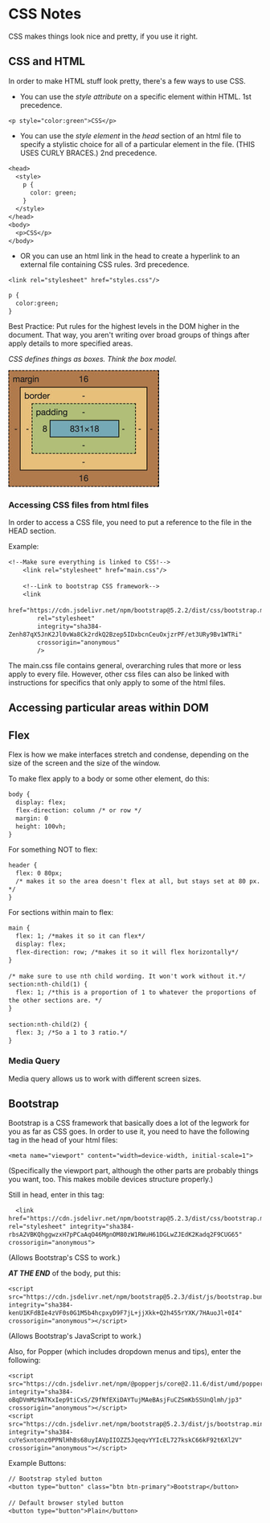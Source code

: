 # CSS Notes
CSS makes things look nice and pretty, if you use it right.

## CSS and HTML
In order to make HTML stuff look pretty, there's a few ways to use CSS.

* You can use the *style attribute* on a specific element within HTML. 1st precedence.
```
<p style="color:green">CSS</p>
```
* You can use the *style element* in the *head* section of an html file to specify a stylistic choice for all of a particular element in the file. (THIS USES CURLY BRACES.) 2nd precedence.
```
<head>
  <style>
    p {
      color: green;
    }
  </style>
</head>
<body>
  <p>CSS</p>
</body>
```
* OR you can use an html link in the head to create a hyperlink to an external file containing CSS rules. 3rd precedence.
```
<link rel="stylesheet" href="styles.css"/>
```
```
p {
  color:green;
}
```
Best Practice: Put rules for the highest levels in the DOM higher in the document. That way, you aren't writing over broad groups of things after apply details to more specified areas.

*CSS defines things as boxes. Think the box model.*

![alt text](image.png)

### Accessing CSS files from html files

In order to access a CSS file, you need to put a reference to the file in the HEAD section.

Example:
```
<!--Make sure everything is linked to CSS!-->
    <link rel="stylesheet" href="main.css"/>

    <!--Link to bootstrap CSS framework-->
    <link 
        href="https://cdn.jsdelivr.net/npm/bootstrap@5.2.2/dist/css/bootstrap.min.css"
        rel="stylesheet"
        integrity="sha384-Zenh87qX5JnK2Jl0vWa8Ck2rdkQ2Bzep5IDxbcnCeuOxjzrPF/et3URy9Bv1WTRi"
        crossorigin="anonymous"
        />
```
The main.css file contains general, overarching rules that more or less apply to every file. However, other css files can also be linked with instructions for specifics that only apply to some of the html files.


## Accessing particular areas within DOM



## Flex

Flex is how we make interfaces stretch and condense, depending on the size of the screen and the size of the window.

To make flex apply to a body or some other element, do this: 
```
body {
  display: flex;
  flex-direction: column /* or row */
  margin: 0
  height: 100vh;
}
```

For something NOT to flex:
```
header {
  flex: 0 80px;
  /* makes it so the area doesn't flex at all, but stays set at 80 px. */
}
```

For sections within main to flex:

```
main {
  flex: 1; /*makes it so it can flex*/
  display: flex;
  flex-direction: row; /*makes it so it will flex horizontally*/
}

/* make sure to use nth child wording. It won't work without it.*/
section:nth-child(1) {
  flex: 1; /*this is a proportion of 1 to whatever the proportions of the other sections are. */
}

section:nth-child(2) {
  flex: 3; /*So a 1 to 3 ratio.*/
}
```

### Media Query
Media query allows us to work with different screen sizes.

## Bootstrap

Bootstrap is a CSS framework that basically does a lot of the legwork for you as far as CSS goes.
In order to use it, you need to have the following tag in the head of your html files:

```
<meta name="viewport" content="width=device-width, initial-scale=1">
```
(Specifically the viewport part, although the other parts are probably things you want, too. This makes mobile devices structure properly.)

Still in head, enter in this tag:

```
  <link href="https://cdn.jsdelivr.net/npm/bootstrap@5.2.3/dist/css/bootstrap.min.css" rel="stylesheet" integrity="sha384-rbsA2VBKQhggwzxH7pPCaAqO46MgnOM80zW1RWuH61DGLwZJEdK2Kadq2F9CUG65" crossorigin="anonymous">
```
(Allows Bootstrap's CSS to work.)


***AT THE END*** of the body, put this:

```
<script src="https://cdn.jsdelivr.net/npm/bootstrap@5.2.3/dist/js/bootstrap.bundle.min.js" integrity="sha384-kenU1KFdBIe4zVF0s0G1M5b4hcpxyD9F7jL+jjXkk+Q2h455rYXK/7HAuoJl+0I4" crossorigin="anonymous"></script>
```

(Allows Bootstrap's JavaScript to work.)

Also, for Popper (which includes dropdown menus and tips), enter the following:

```
<script src="https://cdn.jsdelivr.net/npm/@popperjs/core@2.11.6/dist/umd/popper.min.js" integrity="sha384-oBqDVmMz9ATKxIep9tiCxS/Z9fNfEXiDAYTujMAeBAsjFuCZSmKbSSUnQlmh/jp3" crossorigin="anonymous"></script>
<script src="https://cdn.jsdelivr.net/npm/bootstrap@5.2.3/dist/js/bootstrap.min.js" integrity="sha384-cuYeSxntonz0PPNlHhBs68uyIAVpIIOZZ5JqeqvYYIcEL727kskC66kF92t6Xl2V" crossorigin="anonymous"></script>
```

Example Buttons:

```
// Bootstrap styled button
<button type="button" class="btn btn-primary">Bootstrap</button>

// Default browser styled button
<button type="button">Plain</button>
```